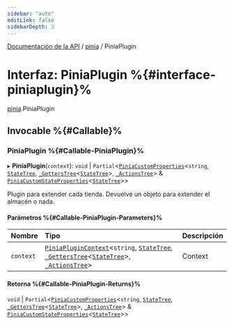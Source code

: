 ```yaml
---
sidebar: "auto"
editLink: false
sidebarDepth: 3
---
```


[Documentación de la API](../index.md) / [pinia](../modules/pinia.md) / PiniaPlugin

# Interfaz: PiniaPlugin %{#interface-piniaplugin}%

[pinia](../modules/pinia.md).PiniaPlugin

## Invocable %{#Callable}%

### PiniaPlugin %{#Callable-PiniaPlugin}%

▸ **PiniaPlugin**(`context`): `void` \| `Partial`<[`PiniaCustomProperties`](pinia.PiniaCustomProperties.md)<`string`, [`StateTree`](../modules/pinia.md#statetree), [`_GettersTree`](../modules/pinia.md#_getterstree)<[`StateTree`](../modules/pinia.md#statetree)\>, [`_ActionsTree`](../modules/pinia.md#_actionstree)\> & [`PiniaCustomStateProperties`](pinia.PiniaCustomStateProperties.md)<[`StateTree`](../modules/pinia.md#statetree)\>\>

Plugin para extender cada tienda. Devuelve un objeto para extender el almacén o nada.

#### Parámetros %{#Callable-PiniaPlugin-Parameters}%

| Nombre | Tipo | Descripción |
| :------ | :------ | :------ |
| `context` | [`PiniaPluginContext`](pinia.PiniaPluginContext.md)<`string`, [`StateTree`](../modules/pinia.md#statetree), [`_GettersTree`](../modules/pinia.md#_getterstree)<[`StateTree`](../modules/pinia.md#statetree)\>, [`_ActionsTree`](../modules/pinia.md#_actionstree)\> | Context |

#### Retorna %{#Callable-PiniaPlugin-Returns}%

`void` \| `Partial`<[`PiniaCustomProperties`](pinia.PiniaCustomProperties.md)<`string`, [`StateTree`](../modules/pinia.md#statetree), [`_GettersTree`](../modules/pinia.md#_getterstree)<[`StateTree`](../modules/pinia.md#statetree)\>, [`_ActionsTree`](../modules/pinia.md#_actionstree)\> & [`PiniaCustomStateProperties`](pinia.PiniaCustomStateProperties.md)<[`StateTree`](../modules/pinia.md#statetree)\>\>
